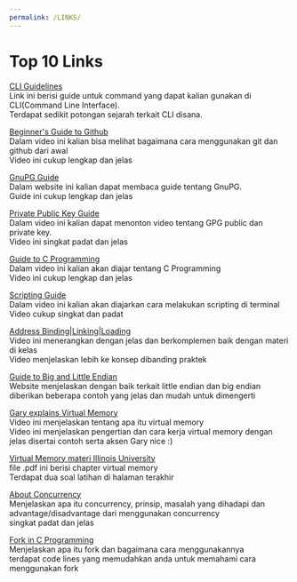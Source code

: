 ```yaml
---
permalink: /LINKS/
---
```

# Top 10 Links

[CLI Guidelines](https://clig.dev/#the-basics)</br>
Link ini berisi guide untuk command yang dapat kalian gunakan di CLI(Command Line Interface).</br>
Terdapat sedikit potongan sejarah terkait CLI disana.</br>

[Beginner's Guide to Github](https://www.youtube.com/watch?v=RGOj5yH7evk)</br>
Dalam video ini kalian bisa melihat bagaimana cara menggunakan git dan github dari awal</br>
Video ini cukup lengkap dan jelas</br>

[GnuPG Guide](https://gnupg.org/documentation/guides.html)</br>
Dalam website ini kalian dapat membaca guide tentang GnuPG.</br>
Guide ini cukup lengkap dan jelas</br>

[Private Public Key Guide](https://www.youtube.com/watch?v=I-4dcpTDWys)</br>
Dalam video ini kalian dapat menonton video tentang GPG public dan private key.</br>
Video ini singkat padat dan jelas</br>

[Guide to C Programming](https://www.youtube.com/watch?v=KJgsSFOSQv0)</br>
Dalam video ini kalian akan diajar tentang C Programming</br>
Video ini cukup lengkap dan jelas</br>

[Scripting Guide](https://www.youtube.com/watch?v=oxuRxtrO2Ag)</br>
Dalam video ini kalian akan diajarkan cara melakukan scripting di terminal</br>
Video cukup singkat dan padat</br>

[Address Binding|Linking|Loading](https://www.youtube.com/watch?v=40mrrsRJLYc)</br>
Video ini menerangkan dengan jelas dan berkomplemen baik dengan materi di kelas</br>
Video menjelaskan lebih ke konsep dibanding praktek</br>

[Guide to Big and Little Endian](https://www.section.io/engineering-education/what-is-little-endian-and-big-endian/)</br>
Website menjelaskan dengan baik terkait little endian dan big endian</br>
diberikan beberapa contoh yang jelas dan mudah untuk dimengerti</br>

[Gary explains Virtual Memory](https://www.youtube.com/watch?v=2quKyPnUShQ)</br>
Video ini menjelaskan tentang apa itu virtual memory</br>
Video ini menjelaskan pengertian dan cara kerja virtual memory dengan jelas disertai contoh serta aksen Gary nice :)</br>

[Virtual Memory materi Illinois University](http://www.cs.iit.edu/~virgil/cs470/Book/chapter10.pdf)</br>
file .pdf ini berisi chapter virtual memory</br>
Terdapat dua soal latihan di halaman terakhir</br>

[About Concurrency](https://www.javatpoint.com/concurrency-in-operating-system)</br>
Menjelaskan apa itu concurrency, prinsip, masalah yang dihadapi dan advantage/disadvantage dari menggunakan concurrency</br>
singkat padat dan jelas</br>

[Fork in C Programming](https://www.section.io/engineering-education/fork-in-c-programming-language/)</br>
Menjelaskan apa itu fork dan bagaimana cara menggunakannya</br>
terdapat code lines yang memudahkan anda untuk memahami cara menggunakan fork</br>
